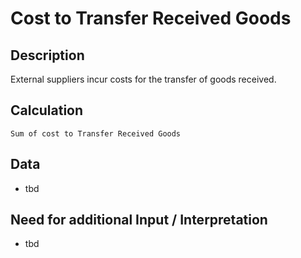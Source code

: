 # Cost to Transfer Received Goods

## Description
External suppliers incur costs for the transfer of goods received.

## Calculation
`Sum of cost to Transfer Received Goods`

## Data
* tbd

## Need for additional Input / Interpretation
* tbd
